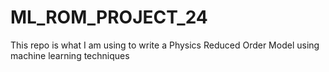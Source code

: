 # ML_ROM_PROJECT_24
 This repo is what I am using to write a Physics Reduced Order Model using machine learning techniques

